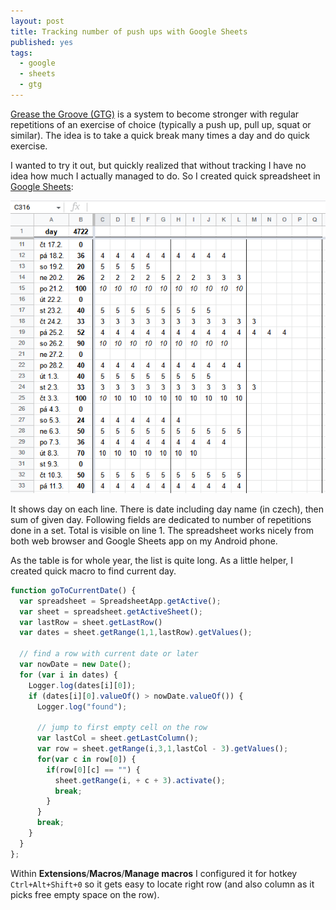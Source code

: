 ```yaml
---
layout: post
title: Tracking number of push ups with Google Sheets
published: yes
tags:
  - google
  - sheets
  - gtg
---
```

[Grease the Groove (GTG)][1] is a system to become stronger with regular repetitions of an 
exercise of choice (typically a push up, pull up, squat or similar). The idea is to take a quick
break many times a day and do quick exercise.

I wanted to try it out, but quickly realized that without tracking I have no idea how much I actually 
managed to do. So I created quick spreadsheet in [Google Sheets][2]:

![GTG sheet](/img/gtg.png)

It shows day on each line. There is date including day name (in czech), then sum of given day. Following
fields are dedicated to number of repetitions done in a set. Total is visible on line 1. The spreadsheet works
nicely from both web browser and Google Sheets app on my Android phone.

As the table is for whole year, the list is quite long. As a little helper, I created quick macro to find current day.

```js
function goToCurrentDate() {
  var spreadsheet = SpreadsheetApp.getActive();
  var sheet = spreadsheet.getActiveSheet();
  var lastRow = sheet.getLastRow()
  var dates = sheet.getRange(1,1,lastRow).getValues();

  // find a row with current date or later
  var nowDate = new Date();
  for (var i in dates) {
    Logger.log(dates[i][0]);
    if (dates[i][0].valueOf() > nowDate.valueOf()) {
      Logger.log("found");

      // jump to first empty cell on the row
      var lastCol = sheet.getLastColumn();
      var row = sheet.getRange(i,3,1,lastCol - 3).getValues();
      for(var c in row[0]) {
        if(row[0][c] == "") {
          sheet.getRange(i, + c + 3).activate();
          break;
        }
      }
      break;
    }    
  }  
};
```

Within **Extensions**/**Macros**/**Manage macros** I configured it for hotkey `Ctrl+Alt+Shift+0` so it gets
easy to locate right row (and also column as it picks free empty space on the row).

[1]: https://www.artofmanliness.com/health-fitness/fitness/get-stronger-by-greasing-the-groove/
[2]: https://docs.google.com/spreadsheets
